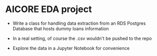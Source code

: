 # AICORE EDA project

- Write a class for handling data extraction from an RDS Postgres Database that hosts dummy loans information

- In a real setting, of course the .csv wouldn't be pushed to the repo 


- Explore the data in a Jupyter Notebook for convenience

